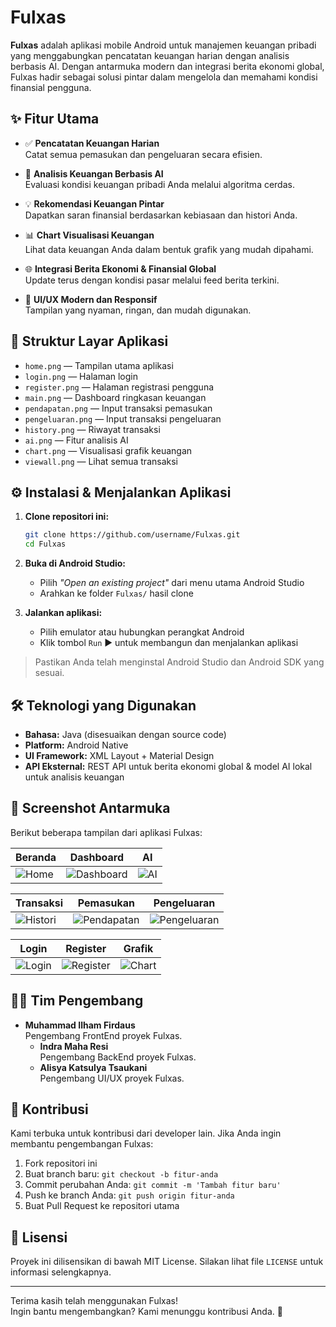 # Fulxas

**Fulxas** adalah aplikasi mobile Android untuk manajemen keuangan pribadi yang menggabungkan pencatatan keuangan harian dengan analisis berbasis AI. Dengan antarmuka modern dan integrasi berita ekonomi global, Fulxas hadir sebagai solusi pintar dalam mengelola dan memahami kondisi finansial pengguna.

## ✨ Fitur Utama

- ✅ **Pencatatan Keuangan Harian**  
  Catat semua pemasukan dan pengeluaran secara efisien.

- 🧠 **Analisis Keuangan Berbasis AI**  
  Evaluasi kondisi keuangan pribadi Anda melalui algoritma cerdas.

- 💡 **Rekomendasi Keuangan Pintar**  
  Dapatkan saran finansial berdasarkan kebiasaan dan histori Anda.

- 📊 **Chart Visualisasi Keuangan**  
  Lihat data keuangan Anda dalam bentuk grafik yang mudah dipahami.

- 🌐 **Integrasi Berita Ekonomi & Finansial Global**  
  Update terus dengan kondisi pasar melalui feed berita terkini.

- 🎨 **UI/UX Modern dan Responsif**  
  Tampilan yang nyaman, ringan, dan mudah digunakan.

## 📁 Struktur Layar Aplikasi

- `home.png` — Tampilan utama aplikasi
- `login.png` — Halaman login
- `register.png` — Halaman registrasi pengguna
- `main.png` — Dashboard ringkasan keuangan
- `pendapatan.png` — Input transaksi pemasukan
- `pengeluaran.png` — Input transaksi pengeluaran
- `history.png` — Riwayat transaksi
- `ai.png` — Fitur analisis AI
- `chart.png` — Visualisasi grafik keuangan
- `viewall.png` — Lihat semua transaksi

## ⚙️ Instalasi & Menjalankan Aplikasi

1. **Clone repositori ini:**
   ```bash
   git clone https://github.com/username/Fulxas.git
   cd Fulxas

2. **Buka di Android Studio:**
   - Pilih *"Open an existing project"* dari menu utama Android Studio
   - Arahkan ke folder `Fulxas/` hasil clone

3. **Jalankan aplikasi:**
   - Pilih emulator atau hubungkan perangkat Android
   - Klik tombol `Run` ▶️ untuk membangun dan menjalankan aplikasi

> Pastikan Anda telah menginstal Android Studio dan Android SDK yang sesuai.

## 🛠 Teknologi yang Digunakan

- **Bahasa:** Java (disesuaikan dengan source code)
- **Platform:** Android Native
- **UI Framework:** XML Layout + Material Design
- **API Eksternal:** REST API untuk berita ekonomi global & model AI lokal untuk analisis keuangan

## 📸 Screenshot Antarmuka

Berikut beberapa tampilan dari aplikasi Fulxas:

| Beranda | Dashboard | AI |
|--------|-----------|----|
| ![Home](img/home.png) | ![Dashboard](img/main.png) | ![AI](img/ai.png) |

| Transaksi | Pemasukan | Pengeluaran |
|-----------|-----------|-------------|
| ![Histori](img/history.png) | ![Pendapatan](img/pendapatan.png) | ![Pengeluaran](img/pengeluaran.png) |

| Login | Register | Grafik |
|-------|----------|--------|
| ![Login](img/login.png) | ![Register](img/register.png) | ![Chart](img/chart.png) |

## 👨‍💻 Tim Pengembang

- **Muhammad Ilham Firdaus**  
  Pengembang FrontEnd proyek Fulxas.
  - **Indra Maha Resi**  
  Pengembang BackEnd proyek Fulxas.
  - **Alisya Katsulya Tsaukani**  
  Pengembang UI/UX proyek Fulxas.

## 🤝 Kontribusi

Kami terbuka untuk kontribusi dari developer lain. Jika Anda ingin membantu pengembangan Fulxas:

1. Fork repositori ini
2. Buat branch baru: `git checkout -b fitur-anda`
3. Commit perubahan Anda: `git commit -m 'Tambah fitur baru'`
4. Push ke branch Anda: `git push origin fitur-anda`
5. Buat Pull Request ke repositori utama

## 📄 Lisensi

Proyek ini dilisensikan di bawah MIT License. Silakan lihat file `LICENSE` untuk informasi selengkapnya.

---

Terima kasih telah menggunakan Fulxas!  
Ingin bantu mengembangkan? Kami menunggu kontribusi Anda. 🚀
